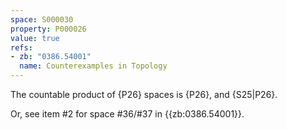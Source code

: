 ```yaml
---
space: S000030
property: P000026
value: true
refs:
- zb: "0386.54001"
  name: Counterexamples in Topology
---
```


The countable product of {P26} spaces is {P26}, and
{S25|P26}.

Or, see item #2 for space #36/#37 in {{zb:0386.54001}}.
